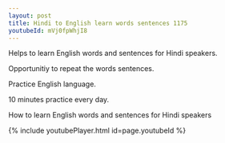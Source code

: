 ```yaml
---
layout: post
title: Hindi to English learn words sentences 1175 
youtubeId: mVj0fpWhjI8
---
```

 
 
Helps to learn English words and sentences for Hindi speakers.

Opportunitiy to repeat the words sentences. 

Practice English language. 
 
10 minutes practice every day. 
 
How to learn English words and sentences for Hindi speakers 
 
{% include youtubePlayer.html id=page.youtubeId %}
 
